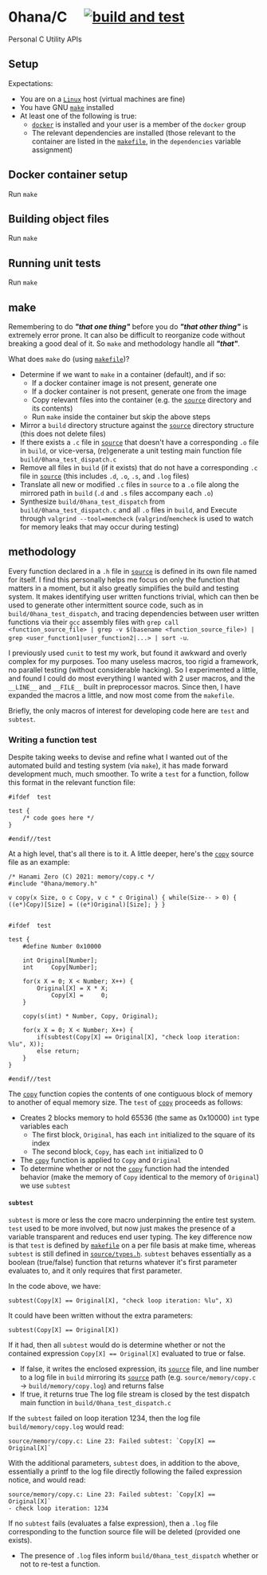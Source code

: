 # 0hana/C  [![build and test](https://github.com/0hana/C/actions/workflows/build-and-test.yml/badge.svg?branch=main)](https://github.com/0hana/C/actions/workflows/build-and-test.yml)
Personal C Utility APIs

## Setup
Expectations:
- You are on a [`Linux`](https://github.com/torvalds/linux) host (virtual machines are fine)
- You have GNU [`make`](https://www.gnu.org/software/make/) installed
- At least one of the following is true:
  - [`docker`](https://docs.docker.com/get-started/) is installed and your user is a member of the `docker` group
  - The relevant dependencies are installed (those relevant to the container are listed in the [`makefile`](makefile), in the `dependencies` variable assignment)

## Docker container setup
Run `make`

## Building object files
Run `make`

## Running unit tests
Run `make`

## make
Remembering to do ***"that one thing"*** before you do ***"that other thing"*** is extremely error prone.
It can also be difficult to reorganize code without breaking a good deal of it.
So `make` and methodology handle all ***"that"***.

What does `make` do (using [`makefile`](makefile))?
- Determine if we want to `make` in a container (default), and if so:
  - If a docker container image is not present, generate one
  - If a docker container       is not present, generate one from the image
  - Copy relevant files into the container (e.g. the [`source`](source) directory and its contents)
  - Run `make` inside the container but skip the above steps
- Mirror a `build` directory structure against the [`source`](source) directory structure (this does not delete files)
- If there exists a `.c` file in [`source`](source) that doesn't have a corresponding `.o` file in `build`, or vice-versa, (re)generate a unit testing main function file `build/0hana_test_dispatch.c`
- Remove all files in `build` (if it exists) that do not have a corresponding `.c` file in [`source`](source) (this includes `.d`, `.o`, `.s`, and `.log` files)
- Translate all new or modified `.c` files in `source` to a `.o` file along the mirrored path in `build` (`.d` and `.s` files accompany each `.o`)
- Synthesize `build/0hana_test_dispatch` from `build/0hana_test_dispatch.c` and all `.o` files in `build`, and Execute through `valgrind --tool=memcheck` (`valgrind`/`memcheck` is used to watch for memory leaks that may occur during testing)

## methodology
Every function declared in a `.h` file in [`source`](source) is defined in its own file named for itself. I find this personally helps me focus on only the function that matters in a moment, but it also greatly simplifies the build and testing system. It makes identifying user written functions trivial, which can then be used to generate other intermittent source code, such as in `build/0hana_test_dispatch`, and tracing dependencies between user written functions via their `gcc` assembly files with `grep call <function_source_file> | grep -v $(basename <function_source_file>) | grep <user_function1|user_function2|...> | sort -u`.

I previously used `cunit` to test my work, but found it awkward and overly complex for my purposes. Too many useless macros, too rigid a framework, no parallel testing (without considerable hacking).
So I experimented a little, and found I could do most everything I wanted with 2 user macros, and the `__LINE__` and `__FILE__` built in preprocessor macros.
Since then, I have expanded the macros a little, and now most come from the `makefile`.

Briefly, the only macros of interest for developing code here are `test` and `subtest`.

### Writing a function test
Despite taking weeks to devise and refine what I wanted out of the automated build and testing system (via `make`), it has made forward development much, much smoother.
To write a `test` for a function, follow this format in the relevant function file:

	#ifdef  test
	
	test {
		/* code goes here */
	}
	
	#endif//test

At a high level, that's all there is to it.
A little deeper, here's the [`copy`](source/memory/copy.c) source file as an example:

	/* Hanami Zero (C) 2021: memory/copy.c */
	#include "0hana/memory.h"
	
	v copy(x Size, o c Copy, v c * c Original) { while(Size-- > 0) { ((e*)Copy)[Size] = ((e*)Original)[Size]; } }
	
	
	#ifdef  test
	
	test {
		#define Number 0x10000
	
		int Original[Number];
		int     Copy[Number];
	
		for(x X = 0; X < Number; X++) {
			Original[X] = X * X;
			    Copy[X] =     0;
		}
	
		copy(s(int) * Number, Copy, Original);
	
		for(x X = 0; X < Number; X++) {
			if(subtest(Copy[X] == Original[X], "check loop iteration: %lu", X));
			else return;
		}
	}
	
	#endif//test

The [`copy`](source/memory/copy.c) function copies the contents of one contiguous block of memory to another of equal memory size.
The `test` of [`copy`](source/memory/copy.c) proceeds as follows:
- Creates 2 blocks memory to hold 65536 (the same as 0x10000) `int` type variables each
  - The first block, `Original`, has each `int` initialized to the square of its index
  - The second block, `Copy`, has each `int` initialized to 0
- The [`copy`](source/memory/copy.c) function is applied to `Copy` and `Original`
- To determine whether or not the [`copy`](source/memory/copy.c) function had the intended behavior (make the memory of `Copy` identical to the memory of `Original`) we use `subtest`

#### `subtest`
`subtest` is more or less the core macro underpinning the entire test system.
`test` used to be more involved, but now just makes the presence of a variable transparent and reduces end user typing.
The key difference now is that `test` is defined by [`makefile`](makefile) on a per file basis at make time, whereas `subtest` is still defined in [`source/types.h`](source/types.h).
`subtest` behaves essentially as a boolean (true/false) function that returns whatever it's first parameter evaluates to, and it only requires that first parameter.

In the code above, we have:

	subtest(Copy[X] == Original[X], "check loop iteration: %lu", X)

It could have been written without the extra parameters:

	subtest(Copy[X] == Original[X])

If it had, then all `subtest` would do is determine whether or not the contained expression `Copy[X] == Original[X]` evaluated to true or false.
- If false, it writes the enclosed expression, its [`source`](source) file, and line number to a log file in `build` mirroring its [`source`](source) path (e.g. `source/memory/copy.c` -> `build/memory/copy.log`) and returns false
- If true, it returns true
The log file stream is closed by the test dispatch main function in `build/0hana_test_dispatch.c`

If the `subtest` failed on loop iteration 1234, then the log file `build/memory/copy.log` would read:

	source/memory/copy.c: Line 23: Failed subtest: `Copy[X] == Original[X]`

With the additional parameters, `subtest` does, in addition to the above, essentially a printf to the log file directly following the failed expression notice, and would read:

	source/memory/copy.c: Line 23: Failed subtest: `Copy[X] == Original[X]`
	- check loop iteration: 1234

If no `subtest` fails (evaluates a false expression), then a `.log` file corresponding to the function source file will be deleted (provided one exists).
- The presence of `.log` files inform `build/0hana_test_dispatch` whether or not to re-test a function.
